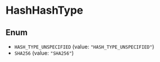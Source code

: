 # HashHashType

## Enum

* `HASH_TYPE_UNSPECIFIED` (value: `"HASH_TYPE_UNSPECIFIED"`)
* `SHA256` (value: `"SHA256"`)
